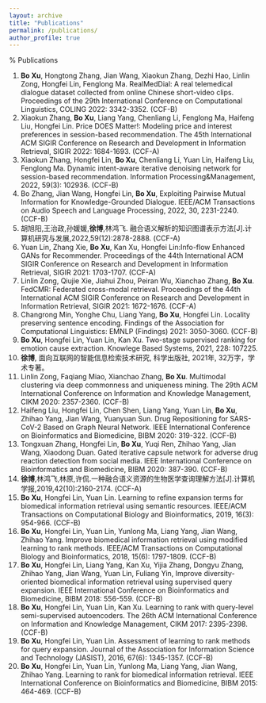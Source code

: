 ```yaml
---
layout: archive
title: "Publications"
permalink: /publications/
author_profile: true
---
```


% Publications
1. **Bo Xu**, Hongtong Zhang, Jian Wang, Xiaokun Zhang, Dezhi Hao, Linlin Zong, Hongfei Lin, Fenglong Ma. RealMedDial: A real telemedical dialogue dataset collected from online Chinese short-video clips. Proceedings of the 29th International Conference on Computational Linguistics, COLING 2022: 3342-3352. (CCF-B)
2. Xiaokun Zhang, **Bo Xu**, Liang Yang, Chenliang Li, Fenglong Ma, Haifeng Liu, Hongfei Lin. Price DOES Matter!: Modeling price and interest preferences in session-based recommendation. The 45th International ACM SIGIR Conference on Research and Development in Information Retrieval, SIGIR 2022: 1684-1693. (CCF-A)
3. Xiaokun Zhang, Hongfei Lin, **Bo Xu**, Chenliang Li, Yuan Lin, Haifeng Liu, Fenglong Ma. Dynamic intent-aware iterative denoising network for session-based recommendation. Information Processing&Management, 2022, 59(3): 102936. (CCF-B)
4. Bo Zhang, Jian Wang, Hongfei Lin, **Bo Xu**, Exploiting Pairwise Mutual Information for Knowledge-Grounded Dialogue. IEEE/ACM Transactions on Audio Speech and Language Processing, 2022, 30, 2231-2240. (CCF-B)
5. 胡旭阳,王治政,孙媛媛,**徐博**,林鸿飞. 融合语义解析的知识图谱表示方法[J].计算机研究与发展,2022,59(12):2878-2888. (CCF-A)
6. Yuan Lin, Zhang Xie, **Bo Xu**, Kan Xu, Hongfei Lin:Info-flow Enhanced GANs for Recommender. Proceedings of the 44th International ACM SIGIR Conference on Research and Development in Information Retrieval, SIGIR 2021: 1703-1707. (CCF-A)
7. Linlin Zong, Qiujie Xie, Jiahui Zhou, Peiran Wu, Xianchao Zhang, **Bo Xu**. FedCMR: Federated cross-modal retrieval. Proceedings of the 44th International ACM SIGIR Conference on Research and Development in Information Retrieval, SIGIR 2021: 1672-1676. (CCF-A)
8. Changrong Min, Yonghe Chu, Liang Yang, **Bo Xu**, Hongfei Lin. Locality preserving sentence encoding. Findings of the Association for Computational Linguistics: EMNLP (Findings) 2021: 3050-3060. (CCF-B)
9. **Bo Xu**, Hongfei Lin, Yuan Lin, Kan Xu. Two-stage supervised ranking for emotion cause extraction. Knowlege Based Systems, 2021, 228: 107225.
10. **徐博**, 面向互联网的智能信息检索技术研究, 科学出版社, 2021年, 32万字，学术专著。
11. Linlin Zong, Faqiang Miao, Xianchao Zhang, **Bo Xu**. Multimodal clustering via deep commonness and uniqueness mining. The 29th ACM International Conference on Information and Knowledge Management, CIKM 2020: 2357-2360. (CCF-B)
12. Haifeng Liu, Hongfei Lin, Chen Shen, Liang Yang, Yuan Lin, **Bo Xu**, Zhihao Yang, Jian Wang, Yuanyuan Sun. Drug Repositioning for SARS-CoV-2 Based on Graph Neural Network. IEEE International Conference on Bioinformatics and Biomedicine, BIBM 2020: 319-322. (CCF-B)
13. Tongxuan Zhang, Hongfei Lin, **Bo Xu**, Yuqi Ren, Zhihao Yang, Jian Wang, Xiaodong Duan. Gated iterative capsule network for adverse drug reaction detection from social media. IEEE International Conference on Bioinformatics and Biomedicine, BIBM 2020: 387-390. (CCF-B)
14. **徐博**,林鸿飞,林原,许侃.一种融合语义资源的生物医学查询理解方法[J].计算机学报,2019,42(10):2160-2174. (CCF-A)
15. **Bo Xu**, Hongfei Lin, Yuan Lin. Learning to refine expansion terms for biomedical information retrieval using semantic resources. IEEE/ACM Transactions on Computational Biology and Bioinformatics, 2019, 16(3): 954-966. (CCF-B)
16. **Bo Xu**, Hongfei Lin, Yuan Lin, Yunlong Ma, Liang Yang, Jian Wang, Zhihao Yang. Improve biomedical information retrieval using modified learning to rank methods. IEEE/ACM Transactions on Computational Biology and Bioinformatics, 2018, 15(6): 1797-1809. (CCF-B)
17. **Bo Xu**, Hongfei Lin, Liang Yang, Kan Xu, Yijia Zhang, Dongyu Zhang, Zhihao Yang, Jian Wang, Yuan Lin, Fuliang Yin, Improve diversity-oriented biomedical information retrieval using supervised query expansion. IEEE International Conference on Bioinformatics and Biomedicine, BIBM 2018: 556-559. (CCF-B)
18. **Bo Xu**, Hongfei Lin, Yuan Lin, Kan Xu. Learning to rank with query-level semi-supervised autoencoders. The 26th ACM International Conference on Information and Knowledge Management, CIKM 2017: 2395-2398. (CCF-B)
19. **Bo Xu**, Hongfei Lin, Yuan Lin. Assessment of learning to rank methods for query expansion. Journal of the Association for Information Science and Technology (JASIST), 2016, 67(6): 1345-1357. (CCF-B)
20. **Bo Xu**, Hongfei Lin, Yuan Lin, Yunlong Ma, Liang Yang, Jian Wang, Zhihao Yang. Learning to rank for biomedical information retrieval. IEEE International Conference on Bioinformatics and Biomedicine, BIBM 2015: 464-469. (CCF-B)
